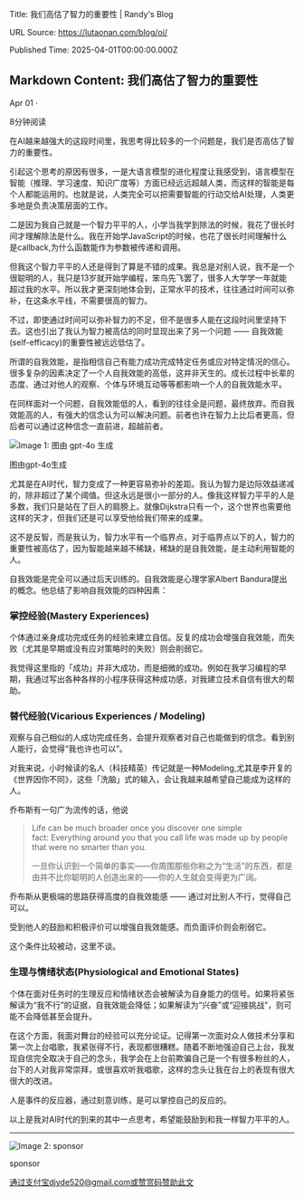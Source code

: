 Title: 我们高估了智力的重要性 | Randy's Blog

URL Source: https://lutaonan.com/blog/oi/

Published Time: 2025-04-01T00:00:00.000Z

Markdown Content:
我们高估了智力的重要性
-----------

Apr 01 ·

8分钟阅读

在AI越来越强大的这段时间里，我思考得比较多的一个问题是，我们是否高估了智力的重要性。

引起这个思考的原因有很多，一是大语言模型的进化程度让我感受到，语言模型在智能（推理、学习速度、知识广度等）方面已经远远超越人类，而这样的智能是每个人都能运用的。也就是说，人类完全可以把需要智能的行动交给AI处理，人类更多地是负责决策层面的工作。

二是因为我自己就是一个智力平平的人，小学当我学到除法的时候，我花了很长时间才理解除法是什么。我在开始学JavaScript的时候，也花了很长时间理解什么是callback,为什么函数能作为参数被传递和调用。

但我这个智力平平的人还是得到了算是不错的成果。我总是对别人说，我不是一个很聪明的人，我只是13岁就开始学编程，笨鸟先飞罢了，很多人大学学一年就能超过我的水平。所以我才更深刻地体会到，正常水平的技术，往往通过时间可以弥补，在这条水平线，不需要很高的智力。

不过，即使通过时间可以弥补智力的不足，但不是很多人能在这段时间里坚持下去。这也引出了我认为智力被高估的同时显现出来了另一个问题 —— 自我效能(self-efficacy)的重要性被远远低估了。

所谓的自我效能，是指相信自己有能力成功完成特定任务或应对特定情况的信心。很多复杂的因素决定了一个人自我效能的高低，这并非天生的。成长过程中长辈的态度、通过对他人的观察、个体与环境互动等等都影响一个人的自我效能水平。

在同样面对一个问题，自我效能低的人，看到的往往全是问题，最终放弃。而自我效能高的人，有强大的信念认为可以解决问题。前者也许在智力上比后者更高，但后者可以通过这种信念一直前进，超越前者。

![Image 1: 图由 gpt-4o 生成](https://lutaonan.com/_astro/sssdccc.BM9zRzev_Z1H5MFL.webp)

图由gpt-4o生成

尤其是在AI时代，智力变成了一种更容易弥补的差距。我认为智力是边际效益递减的，除非超过了某个阈值。但这永远是很小一部分的人。像我这样智力平平的人是多数，我们只是站在了巨人的肩膀上。就像Dijkstra只有一个，这个世界也需要他这样的天才，但我们还是可以享受他给我们带来的成果。

这不是反智，而是我认为，智力水平有一个临界点，对于临界点以下的人，智力的重要性被高估了，因为智能越来越不稀缺，稀缺的是自我效能，是主动利用智能的人。

自我效能是完全可以通过后天训练的。自我效能是心理学家Albert Bandura提出的概念。他总结了影响自我效能的四种因素：

### 掌控经验(Mastery Experiences)

个体通过亲身成功完成任务的经验来建立自信。反复的成功会增强自我效能，而失败（尤其是早期或没有应对策略时的失败）则会削弱它。

我觉得这里指的「成功」并非大成功，而是细微的成功。例如在我学习编程的早期，我通过写出各种各样的小程序获得这种成功感，对我建立技术自信有很大的帮助。

### 替代经验(Vicarious Experiences / Modeling)

观察与自己相似的人成功完成任务，会提升观察者对自己也能做到的信念。看到别人能行，会觉得“我也许也可以”。

对我来说，小时候读的名人（科技精英）传记就是一种Modeling,尤其是李开复的《世界因你不同》，这些「洗脑」式的输入，会让我越来越希望自己能成为这样的人。

乔布斯有一句广为流传的话，他说

> Life can be much broader once you discover one simple fact: Everything around you that you call life was made up by people that were no smarter than you.
> 
> 一旦你认识到一个简单的事实——你周围那些你称之为“生活”的东西，都是由并不比你聪明的人创造出来的——你的人生就会变得更为广阔。

乔布斯从更极端的思路获得高度的自我效能感 —— 通过对比别人不行，觉得自己可以。

受到他人的鼓励和积极评价可以增强自我效能感。而负面评价则会削弱它。

这个条件比较被动，这里不谈。

### 生理与情绪状态(Physiological and Emotional States)

个体在面对任务时的生理反应和情绪状态会被解读为自身能力的信号。如果将紧张解读为“我不行”的证据，自我效能会降低；如果解读为“兴奋”或“迎接挑战”，则可能不会降低甚至会提升。

在这个方面，我面对舞台的经验可以充分论证。记得第一次面对众人做技术分享和第一次上台唱歌，我紧张得不行，表现都很糟糕。随着不断地强迫自己上台，我发现自信完全取决于自己的念头，我学会在上台前欺骗自己是一个有很多粉丝的人，台下的人对我非常崇拜，或很喜欢听我唱歌，这样的念头让我在台上的表现有很大很大的改进。

人是事件的反应器，通过刻意训练，是可以掌控自己的反应的。

以上是我对AI时代的到来的其中一点思考，希望能鼓励到和我一样智力平平的人。

* * *

![Image 2: sponsor](https://lutaonan.com/_astro/JZ26YwDhmGzUy4u.CFixzKvb_1ml6nH.webp)

sponsor

通过支付宝djyde520@gmail.com或赞赏码赞助此文
